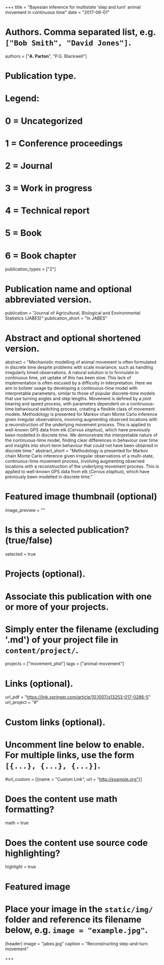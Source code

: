 +++
title = "Bayesian inference for multistate ‘step and turn’ animal movement in continuous time"
date = "2017-06-01"

# Authors. Comma separated list, e.g. `["Bob Smith", "David Jones"]`.
authors = ["**A. Parton**", "P.G. Blackwell"]

# Publication type.
# Legend:
# 0 = Uncategorized
# 1 = Conference proceedings
# 2 = Journal
# 3 = Work in progress
# 4 = Technical report
# 5 = Book
# 6 = Book chapter
publication_types = ["2"]

# Publication name and optional abbreviated version.
publication = "Journal of Agricultural, Biological and Environmental Statistics (JABES)"
publication_short = "In *JABES*"

# Abstract and optional shortened version.
abstract = "Mechanistic modelling of animal movement is often formulated in discrete time despite problems with scale invariance, such as handling irregularly timed observations. A natural solution is to formulate in continuous time, yet uptake of this has been slow. This lack of implementation is often excused by a difficulty in interpretation. Here we aim to bolster usage by developing a continuous-time model with interpretable parameters, similar to those of popular discrete-time models that use turning angles and step lengths. Movement is defined by a joint bearing and speed process, with parameters dependent on a continuous-time behavioural switching process, creating a flexible class of movement models. Methodology is presented for Markov chain Monte Carlo inference given irregular observations, involving augmenting observed locations with a reconstruction of the underlying movement process. This is applied to well-known GPS data from elk (*Cervus elaphus*), which have previously been modelled in discrete time. We demonstrate the interpretable nature of the continuous-time model, finding clear differences in behaviour over time and insights into short-term behaviour that could not have been obtained in discrete time."
abstract_short = "Methodology is presented for Markov chain Monte Carlo inference given irregular observations of a multi-state, continuous-time movement process, involving augmenting observed locations with a reconstruction of the underlying movement process. This is applied to well-known GPS data from elk (*Cervus elaphus*), which have previously been modelled in discrete time."

# Featured image thumbnail (optional)
image_preview = ""

# Is this a selected publication? (true/false)
selected = true

# Projects (optional).
#   Associate this publication with one or more of your projects.
#   Simply enter the filename (excluding '.md') of your project file in `content/project/`.
projects = ["movement_phd"]
tags = ["animal-movement"]

# Links (optional).
url_pdf = "https://link.springer.com/article/10.1007/s13253-017-0286-5"
url_project = "#"

# Custom links (optional).
#   Uncomment line below to enable. For multiple links, use the form `[{...}, {...}, {...}]`.
#url_custom = [{name = "Custom Link", url = "http://example.org"}]

# Does the content use math formatting?
math = true

# Does the content use source code highlighting?
highlight = true

# Featured image
# Place your image in the `static/img/` folder and reference its filename below, e.g. `image = "example.jpg"`.
[header]
image = "jabes.jpg"
caption = "Reconstructing step-and-turn movement"

+++

